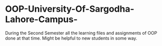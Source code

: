 # OOP-University-Of-Sargodha-Lahore-Campus-
During the Second Semester all the learning files and assignments of OOP done at that time. Might be helpful to new students in some way.
